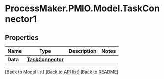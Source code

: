 # ProcessMaker.PMIO.Model.TaskConnector1
## Properties

Name | Type | Description | Notes
------------ | ------------- | ------------- | -------------
**Data** | [**TaskConnector**](TaskConnector.md) |  | 

[[Back to Model list]](../README.md#documentation-for-models) [[Back to API list]](../README.md#documentation-for-api-endpoints) [[Back to README]](../README.md)

